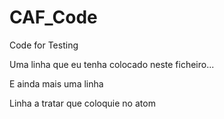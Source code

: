# CAF_Code
Code for Testing

Uma linha que eu tenha colocado neste ficheiro...

E ainda mais uma linha

Linha a tratar que coloquie no atom
